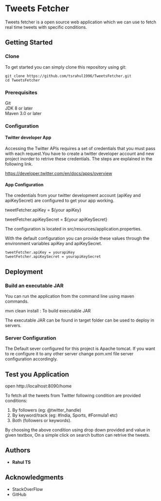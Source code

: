 # Tweets Fetcher

Tweets fetcher is a open source web application which we can use to fetch real time tweets with specific conditions.

## Getting Started

### Clone

To get started you can simply clone this repository using git:

```
git clone https://github.com/tsrahul1996/TweetsFetcher.git
cd TweetsFetcher

```


### Prerequisites

Git  
JDK 8 or later  
Maven 3.0 or later  



### Configuration

#### Twitter developer App
Accessing the Twitter APIs requires a set of credentials that you must pass with each request.You have to create a twitter developer account and new project inorder to retrive these credentials. The steps are explained in the following link.  

https://developer.twitter.com/en/docs/apps/overview

#### App Configuration

The credentials from your twitter development account (apiKey and apiKeySecret) are configured to get your app working.  

tweetFetcher.apiKey = ${your apiKey}  

tweetFetcher.apiKeySecret =  ${your apiKeySecret}

The configuration is located in src/resources/application.properties.  

With the default configuration you can provide these values through the environment variables apiKey and apiKeySecret.  

```
tweetFetcher.apiKey = yourapiKey
tweetFetcher.apiKeySecret = yourapiKeySecret
```

## Deployment


### Build an executable JAR
You can run the application from the command line using maven commands.  

mvn clean install : To build executable JAR  

The  executable JAR can be found in target folder can be used to deploy in servers.  

### Server Configuration

The Default sever configured for this project is Apache tomcat. If you want to re configure it to any other server change pom.xml file server configuration accordingly.

## Test you Application

open http://localhost:8090/home

To fetch all the tweets from Twitter following condition are provided
conditions:  
1. By followers (eg: @twitter_handle)  
2. By keyword/track (eg: #India, Sports, #Formula1 etc)  
3. Both (followers or keywords).  

By choosing the above condition using drop down provided and value in given textbox, On a simple click on search button can retrive the tweets.  

## Authors

* **Rahul TS** 

## Acknowledgments

* StackOverFlow  
* GitHub
